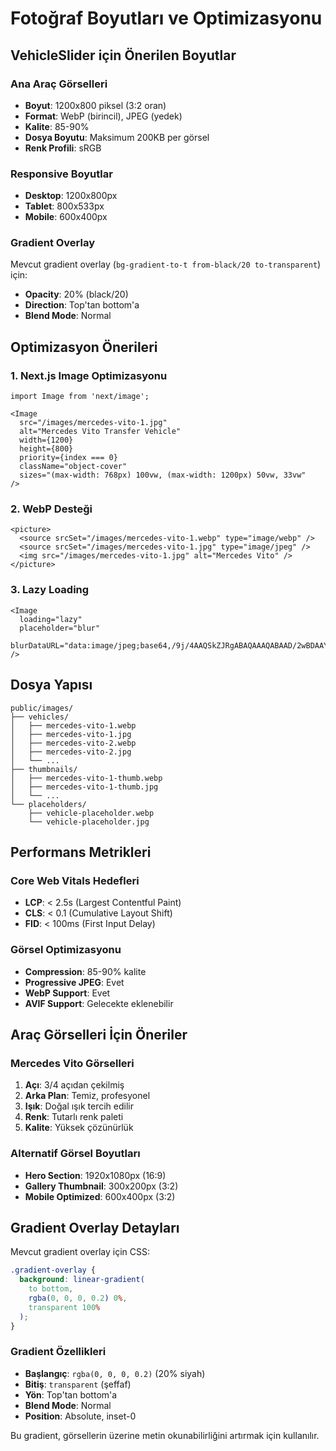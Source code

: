 # Fotoğraf Boyutları ve Optimizasyonu

## VehicleSlider için Önerilen Boyutlar

### Ana Araç Görselleri
- **Boyut**: 1200x800 piksel (3:2 oran)
- **Format**: WebP (birincil), JPEG (yedek)
- **Kalite**: 85-90%
- **Dosya Boyutu**: Maksimum 200KB per görsel
- **Renk Profili**: sRGB

### Responsive Boyutlar
- **Desktop**: 1200x800px
- **Tablet**: 800x533px  
- **Mobile**: 600x400px

### Gradient Overlay
Mevcut gradient overlay (`bg-gradient-to-t from-black/20 to-transparent`) için:
- **Opacity**: 20% (black/20)
- **Direction**: Top'tan bottom'a
- **Blend Mode**: Normal

## Optimizasyon Önerileri

### 1. Next.js Image Optimizasyonu
```tsx
import Image from 'next/image';

<Image
  src="/images/mercedes-vito-1.jpg"
  alt="Mercedes Vito Transfer Vehicle"
  width={1200}
  height={800}
  priority={index === 0}
  className="object-cover"
  sizes="(max-width: 768px) 100vw, (max-width: 1200px) 50vw, 33vw"
/>
```

### 2. WebP Desteği
```tsx
<picture>
  <source srcSet="/images/mercedes-vito-1.webp" type="image/webp" />
  <source srcSet="/images/mercedes-vito-1.jpg" type="image/jpeg" />
  <img src="/images/mercedes-vito-1.jpg" alt="Mercedes Vito" />
</picture>
```

### 3. Lazy Loading
```tsx
<Image
  loading="lazy"
  placeholder="blur"
  blurDataURL="data:image/jpeg;base64,/9j/4AAQSkZJRgABAQAAAQABAAD/2wBDAAYEBQYFBAYGBQYHBwYIChAKCgkJChQODwwQFxQYGBcUFhYaHSUfGhsjHBYWICwgIyYnKSopGR8tMC0oMCUoKSj/2wBDAQcHBwoIChMKChMoGhYaKCgoKCgoKCgoKCgoKCgoKCgoKCgoKCgoKCgoKCgoKCgoKCgoKCgoKCgoKCgoKCgoKCj/wAARCAABAAEDASIAAhEBAxEB/8QAFQABAQAAAAAAAAAAAAAAAAAAAAv/xAAUEAEAAAAAAAAAAAAAAAAAAAAA/8QAFQEBAQAAAAAAAAAAAAAAAAAAAAX/xAAUEQEAAAAAAAAAAAAAAAAAAAAA/9oADAMBAAIRAxEAPwCdABmX/9k="
/>
```

## Dosya Yapısı

```
public/images/
├── vehicles/
│   ├── mercedes-vito-1.webp
│   ├── mercedes-vito-1.jpg
│   ├── mercedes-vito-2.webp
│   ├── mercedes-vito-2.jpg
│   └── ...
├── thumbnails/
│   ├── mercedes-vito-1-thumb.webp
│   ├── mercedes-vito-1-thumb.jpg
│   └── ...
└── placeholders/
    ├── vehicle-placeholder.webp
    └── vehicle-placeholder.jpg
```

## Performans Metrikleri

### Core Web Vitals Hedefleri
- **LCP**: < 2.5s (Largest Contentful Paint)
- **CLS**: < 0.1 (Cumulative Layout Shift)
- **FID**: < 100ms (First Input Delay)

### Görsel Optimizasyonu
- **Compression**: 85-90% kalite
- **Progressive JPEG**: Evet
- **WebP Support**: Evet
- **AVIF Support**: Gelecekte eklenebilir

## Araç Görselleri İçin Öneriler

### Mercedes Vito Görselleri
1. **Açı**: 3/4 açıdan çekilmiş
2. **Arka Plan**: Temiz, profesyonel
3. **Işık**: Doğal ışık tercih edilir
4. **Renk**: Tutarlı renk paleti
5. **Kalite**: Yüksek çözünürlük

### Alternatif Görsel Boyutları
- **Hero Section**: 1920x1080px (16:9)
- **Gallery Thumbnail**: 300x200px (3:2)
- **Mobile Optimized**: 600x400px (3:2)

## Gradient Overlay Detayları

Mevcut gradient overlay için CSS:
```css
.gradient-overlay {
  background: linear-gradient(
    to bottom,
    rgba(0, 0, 0, 0.2) 0%,
    transparent 100%
  );
}
```

### Gradient Özellikleri
- **Başlangıç**: `rgba(0, 0, 0, 0.2)` (20% siyah)
- **Bitiş**: `transparent` (şeffaf)
- **Yön**: Top'tan bottom'a
- **Blend Mode**: Normal
- **Position**: Absolute, inset-0

Bu gradient, görsellerin üzerine metin okunabilirliğini artırmak için kullanılır.

